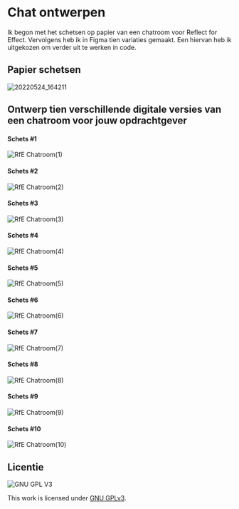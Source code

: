 # Chat ontwerpen
Ik begon met het schetsen op papier van een chatroom voor Reflect for Effect. Vervolgens heb ik in Figma tien variaties gemaakt. Een hiervan heb ik uitgekozen om verder uit te werken in code. 
## Papier schetsen

![20220524_164211](https://user-images.githubusercontent.com/26089533/170064068-d76263c5-6c8e-4af6-94eb-71edd0232b12.jpg)

## Ontwerp tien verschillende digitale versies van een chatroom voor jouw opdrachtgever

#### Schets #1
![RfE Chatroom(1)](https://user-images.githubusercontent.com/26089533/170065776-1bce7dd0-3901-42c5-bd25-12cb4453bbb4.png)

#### Schets #2
![RfE Chatroom(2)](https://user-images.githubusercontent.com/26089533/170065867-6c981026-6ed7-4d05-9107-a45b0e726eed.png)

#### Schets #3
![RfE Chatroom(3)](https://user-images.githubusercontent.com/26089533/170066238-b69ca818-1a31-472e-b78f-e75c20291aee.png)

#### Schets #4
![RfE Chatroom(4)](https://user-images.githubusercontent.com/26089533/170066279-4f5d3239-2995-475d-88af-f93fb2ff8c16.png)

#### Schets #5
![RfE Chatroom(5)](https://user-images.githubusercontent.com/26089533/170066291-296a0ec8-5d72-4d27-be77-47f6687e5096.png)

#### Schets #6
![RfE Chatroom(6)](https://user-images.githubusercontent.com/26089533/170066304-cf6542b8-74b8-4bba-aef5-473edf985040.png)

#### Schets #7
![RfE Chatroom(7)](https://user-images.githubusercontent.com/26089533/170066313-840e0dec-32b0-47ef-b0f2-f65fb82333f3.png)

#### Schets #8
![RfE Chatroom(8)](https://user-images.githubusercontent.com/26089533/170066324-c5f12c0c-e329-4d16-b962-2f3db93530c3.png)

#### Schets #9
![RfE Chatroom(9)](https://user-images.githubusercontent.com/26089533/170066337-737b1c70-1af3-43ac-b9f5-84c7a6ecd476.png)

#### Schets #10
![RfE Chatroom(10)](https://user-images.githubusercontent.com/26089533/170066356-a226fd1e-19dd-4c87-a674-74649978e635.png)


## Licentie

![GNU GPL V3](https://www.gnu.org/graphics/gplv3-127x51.png)

This work is licensed under [GNU GPLv3](./LICENSE).
